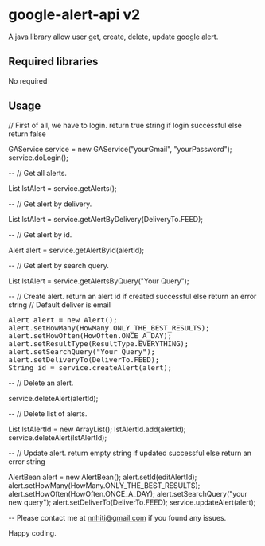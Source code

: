 google-alert-api v2
================

A java library allow user get, create, delete, update google alert.

Required libraries
--

No required

Usage
--

// First of all, we have to login. return true string if login successful else return false

GAService service = new GAService("yourGmail", "yourPassword");
service.doLogin();

--
// Get all alerts.

List<Alert> lstAlert = service.getAlerts();

--
// Get alert by delivery.

List<Alert> lstAlert = service.getAlertByDelivery(DeliveryTo.FEED);

--
// Get alert by id.

Alert alert = service.getAlertById(alertId);

--
// Get alert by search query.

List<Alert> lstAlert = service.getAlertsByQuery("Your Query");

--
// Create alert. return an alert id if created successful else return an error string
// Default deliver is email

<pre>
Alert alert = new Alert();
alert.setHowMany(HowMany.ONLY_THE_BEST_RESULTS);
alert.setHowOften(HowOften.ONCE_A_DAY);
alert.setResultType(ResultType.EVERYTHING);
alert.setSearchQuery("Your Query");
alert.setDeliveryTo(DeliverTo.FEED);
String id = service.createAlert(alert);
</pre>

--
// Delete an alert.

service.deleteAlert(alertId);

--
// Delete list of alerts.

List<String> lstAlertId = new ArrayList<String>();
lstAlertId.add(alertId);
service.deleteAlert(lstAlertId);

--
// Update alert. return empty string if updated successful else return an error string

AlertBean alert = new AlertBean();
alert.setId(editAlertId);
alert.setHowMany(HowMany.ONLY_THE_BEST_RESULTS);
alert.setHowOften(HowOften.ONCE_A_DAY);
alert.setSearchQuery("your new query");
alert.setDeliverTo(DeliverTo.FEED);
service.updateAlert(alert);

--
Please contact me at nnhiti@gmail.com if you found any issues.

Happy coding.
